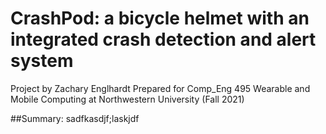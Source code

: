 # CrashPod: a bicycle helmet with an integrated crash detection and alert system
Project by Zachary Englhardt
Prepared for Comp_Eng 495 Wearable and Mobile Computing at Northwestern University (Fall 2021)

##Summary:
sadfkasdjf;laskjdf
